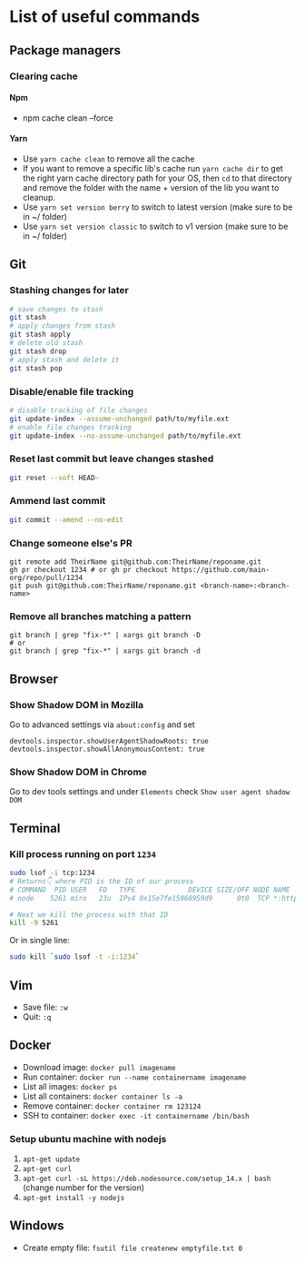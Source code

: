 # List of useful commands

## Package managers

### Clearing cache

#### Npm

* npm cache clean –force

#### Yarn

* Use `yarn cache clean` to remove all the cache
* If you want to remove a specific lib's cache run `yarn cache dir` to get the right yarn cache directory path for your OS, then `cd` to that directory and remove the folder with the name + version of the lib you want to cleanup.
* Use `yarn set version berry` to switch to latest version (make sure to be in ~/ folder)
* Use `yarn set version classic` to switch to v1 version (make sure to be in ~/ folder)

## Git

### Stashing changes for later
```zsh
# save changes to stash
git stash
# apply changes from stash
git stash apply
# delete old stash
git stash drop
# apply stash and delete it
git stash pop
```

### Disable/enable file tracking
```zsh
# disable tracking of file changes
git update-index --assume-unchanged path/to/myfile.ext
# enable file changes tracking
git update-index --no-assume-unchanged path/to/myfile.ext
```

### Reset last commit but leave changes stashed
```zsh
git reset --soft HEAD~ 
```

### Ammend last commit
```zsh
git commit --amend --no-edit
```

### Change someone else's PR
```
git remote add TheirName git@github.com:TheirName/reponame.git
gh pr checkout 1234 # or gh pr checkout https://github.com/main-org/repo/pull/1234
git push git@github.com:TheirName/reponame.git <branch-name>:<branch-name>
```

### Remove all branches matching a pattern
```
git branch | grep "fix-*" | xargs git branch -D
# or
git branch | grep "fix-*" | xargs git branch -d
```

## Browser

### Show Shadow DOM in Mozilla
Go to advanced settings via `about:config` and set 
```
devtools.inspector.showUserAgentShadowRoots: true
devtools.inspector.showAllAnonymousContent: true
```

### Show Shadow DOM in Chrome
Go to dev tools settings and under `Elements` check `Show user agent shadow DOM`

## Terminal

### Kill process running on port `1234`

```zsh
sudo lsof -i tcp:1234
# Returns👇 where PID is the ID of our process
# COMMAND  PID USER   FD   TYPE             DEVICE SIZE/OFF NODE NAME
# node    5261 miro   23u  IPv4 0x15e7fe15968959d9      0t0  TCP *:http-alt (LISTEN)

# Next we kill the process with that ID
kill -9 5261
```

Or in single line:
```zsh
sudo kill `sudo lsof -t -i:1234`
```

## Vim
* Save file: `:w`
* Quit: `:q`

## Docker
* Download image: `docker pull imagename`
* Run container: `docker run --name containername imagename`
* List all images: `docker ps`
* List all containers: `docker container ls -a`
* Remove container: `docker container rm 123124`
* SSH to container: `docker exec -it containername /bin/bash`

### Setup ubuntu machine with nodejs
1. `apt-get update`
2. `apt-get curl`
3. `apt-get curl -sL https://deb.nodesource.com/setup_14.x | bash` (change number for the version)
4. `apt-get install -y nodejs`

## Windows
* Create empty file: `fsutil file createnew emptyfile.txt 0`
